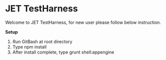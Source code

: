 # JET TestHarness
 Welcome to JET TestHarness, for new user please follow below instruction.
 
 **Setup**
 1. Run GitBash at root directory
 2. Type npm install
 3. After install complete, type grunt shell:appengine
